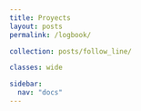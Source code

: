 ```yaml
---
title: Proyects
layout: posts
permalink: /logbook/

collection: posts/follow_line/

classes: wide

sidebar:
  nav: "docs"
---
```

